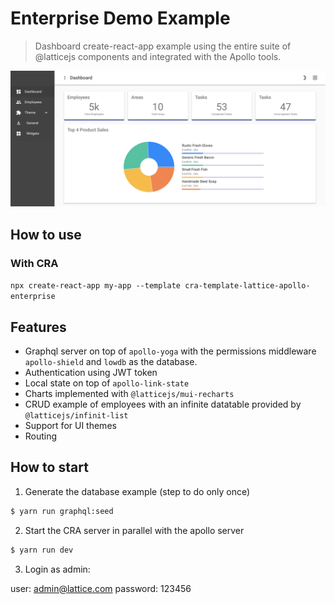 # Enterprise Demo Example
> Dashboard create-react-app example using the entire suite of @latticejs components and integrated with the Apollo tools.

![screenshot](screen.png?raw=true "Apollo Enterprise Demo")

## How to use

### With CRA

`npx create-react-app my-app --template cra-template-lattice-apollo-enterprise`

## Features

* Graphql server on top of `apollo-yoga` with the permissions middleware `apollo-shield` and `lowdb` as the database.
* Authentication using JWT token
* Local state on top of `apollo-link-state`
* Charts implemented with `@latticejs/mui-recharts`
* CRUD example of employees with an infinite datatable provided by `@latticejs/infinit-list`
* Support for UI themes
* Routing

## How to start

1. Generate the database example (step to do only once)

```bash
$ yarn run graphql:seed
```

2. Start the CRA server in parallel with the apollo server

```bash
$ yarn run dev
```

3. Login as admin:

user: admin@lattice.com
password: 123456


